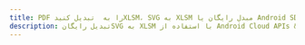 ---title: PDF را به  تبدیل کنیدXLSM، SVG به XLSM مبدل رایگان یا Android SDKdescription: تبدیل رایگانSVG به XLSM با استفاده از Android Cloud APIs & SDK همچنین اسناد PDF را در Cloud ایجاد، ویرایش و رندر کنید.---